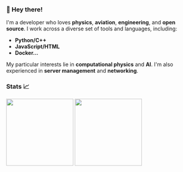 ### 👋 Hey there!
I'm a developer who loves **physics**, **aviation**, **engineering**, and **open source**. I work across a diverse set of tools and languages, including:

- **Python/C++**
- **JavaScript/HTML**
- **Docker...**

My particular interests lie in **computational physics** and **AI**. I'm also experienced in **server management** and **networking**.

### Stats 📈
<p align="left">
  <img src="https://github-readme-stats.vercel.app/api?username=mightykatun&show_icons=true&theme=city_lights" height="180"/>
  <img src="https://github-readme-stats.vercel.app/api/top-langs/?username=mightykatun&layout=compact&theme=city_lights" height="180"/>
</p>

